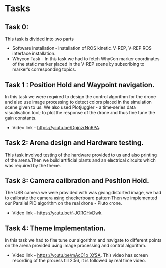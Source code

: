 # Tasks

## Task 0: 
This task is divided into two parts 
* Software installation - installation of ROS kinetic, V-REP, V-REP ROS interface installation.
* Whycon Task - In this task we had to fetch WhyCon marker coordinates of the static marker placed in the V-REP scene by subscribing to marker’s corresponding topics.

## Task 1 : Position Hold and Waypoint navigation.
In this task we were required to design the control algorithm for the drone and also use image processing to detect colors placed in the simulation scene given to us. We also used Plotjuggler - a time-series data visualisation tool; to plot the response of the drone and thus fine tune the gain constants. 
* Video link - https://youtu.be/DpjnzrNq6PA.

## Task 2: Arena design and Hardware testing.
This task involved testing of the hardware provided to us and also printing of the arena.Then we build artificial plants and an electrical circuits which was required by the theme.

## Task 3: Camera calibration and Position Hold.
The USB camera we were provided with was giving distorted image, we had to calibrate the camera using checkerboard pattern.Then we implemented our Parallel PID algorithm on the real drone - Pluto drone.
* Video link - https://youtu.be/f-JORGHvDwk.

## Task 4: Theme Implementation.
In this task we had to fine tune our algorithm and  navigate to different points on the arena provided using image processing and control algorithm.
* Video link - https://youtu.be/mAcC1o_XfSA. This video has screen recording of the process till 2:56, it is followed by real time video.   

